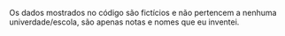 Os dados mostrados no código são fictícios e não pertencem a nenhuma univerdade/escola, são apenas notas e nomes que eu inventei.
